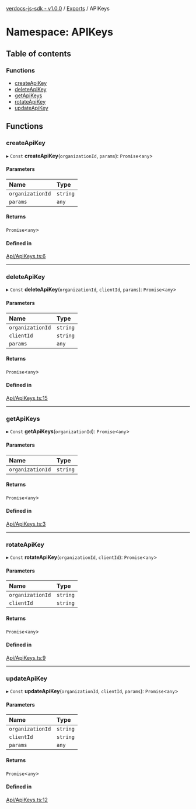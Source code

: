 [verdocs-js-sdk - v1.0.0](../README.md) / [Exports](../modules.md) / APIKeys

# Namespace: APIKeys

## Table of contents

### Functions

- [createApiKey](APIKeys.md#createapikey)
- [deleteApiKey](APIKeys.md#deleteapikey)
- [getApiKeys](APIKeys.md#getapikeys)
- [rotateApiKey](APIKeys.md#rotateapikey)
- [updateApiKey](APIKeys.md#updateapikey)

## Functions

### createApiKey

▸ `Const` **createApiKey**(`organizationId`, `params`): `Promise`<`any`\>

#### Parameters

| Name | Type |
| :------ | :------ |
| `organizationId` | `string` |
| `params` | `any` |

#### Returns

`Promise`<`any`\>

#### Defined in

[Api/ApiKeys.ts:6](https://github.com/Verdocs/js-sdk/blob/6ec87bd/src/Api/ApiKeys.ts#L6)

___

### deleteApiKey

▸ `Const` **deleteApiKey**(`organizationId`, `clientId`, `params`): `Promise`<`any`\>

#### Parameters

| Name | Type |
| :------ | :------ |
| `organizationId` | `string` |
| `clientId` | `string` |
| `params` | `any` |

#### Returns

`Promise`<`any`\>

#### Defined in

[Api/ApiKeys.ts:15](https://github.com/Verdocs/js-sdk/blob/6ec87bd/src/Api/ApiKeys.ts#L15)

___

### getApiKeys

▸ `Const` **getApiKeys**(`organizationId`): `Promise`<`any`\>

#### Parameters

| Name | Type |
| :------ | :------ |
| `organizationId` | `string` |

#### Returns

`Promise`<`any`\>

#### Defined in

[Api/ApiKeys.ts:3](https://github.com/Verdocs/js-sdk/blob/6ec87bd/src/Api/ApiKeys.ts#L3)

___

### rotateApiKey

▸ `Const` **rotateApiKey**(`organizationId`, `clientId`): `Promise`<`any`\>

#### Parameters

| Name | Type |
| :------ | :------ |
| `organizationId` | `string` |
| `clientId` | `string` |

#### Returns

`Promise`<`any`\>

#### Defined in

[Api/ApiKeys.ts:9](https://github.com/Verdocs/js-sdk/blob/6ec87bd/src/Api/ApiKeys.ts#L9)

___

### updateApiKey

▸ `Const` **updateApiKey**(`organizationId`, `clientId`, `params`): `Promise`<`any`\>

#### Parameters

| Name | Type |
| :------ | :------ |
| `organizationId` | `string` |
| `clientId` | `string` |
| `params` | `any` |

#### Returns

`Promise`<`any`\>

#### Defined in

[Api/ApiKeys.ts:12](https://github.com/Verdocs/js-sdk/blob/6ec87bd/src/Api/ApiKeys.ts#L12)
